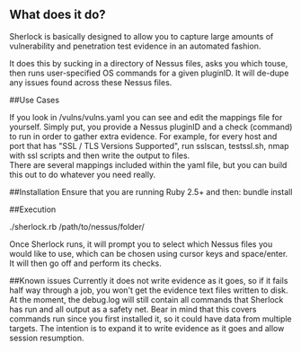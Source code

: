 ## What does it do?

Sherlock is basically designed to allow you to capture large amounts of vulnerability and penetration test evidence in an automated fashion.  

It does this by sucking in a directory of Nessus files, asks you which touse, then runs user-specified OS commands for a given pluginID. It will de-dupe any issues found across these Nessus files.

##Use Cases  

If you look in /vulns/vulns.yaml you can see and edit the mappings file for yourself. Simply put, you provide a Nessus pluginID and a check (command) to run in order to gather extra evidence. For example, for every host and port that has "SSL / TLS Versions Supported", run sslscan, testssl.sh, nmap with ssl scripts and then write the output to files.  
There are several mappings included within the yaml file, but you can build this out to do whatever you need really.


##Installation
Ensure that you are running Ruby 2.5+ and then:
bundle install

##Execution

./sherlock.rb /path/to/nessus/folder/

Once Sherlock runs, it will prompt you to select which Nessus files you would like to use, which can be chosen using cursor keys and space/enter. It will then go off and perform its checks.

##Known issues
Currently it does not write evidence as it goes, so if it fails half way through a job, you won't get the evidence text files written to disk. At the moment, the debug.log will still contain all commands that Sherlock has run and all output as a safety net. Bear in mind that this covers commands run since you first installed it, so it could have data from multiple targets. The intention is to expand it to write evidence as it goes and allow session resumption.





